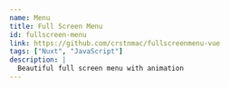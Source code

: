 ```yaml
---
name: Menu
title: Full Screen Menu
id: fullscreen-menu
link: https://github.com/crstnmac/fullscreenmenu-vue
tags: ["Nuxt", "JavaScript"]
description: |
  Beautiful full screen menu with animation
---
```

